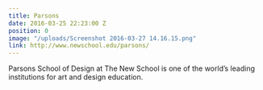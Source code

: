 ```yaml
---
title: Parsons
date: 2016-03-25 22:23:00 Z
position: 0
image: "/uploads/Screenshot 2016-03-27 14.16.15.png"
link: http://www.newschool.edu/parsons/
---
```


Parsons School of Design at The New School is one of the world’s leading institutions for art and design education.